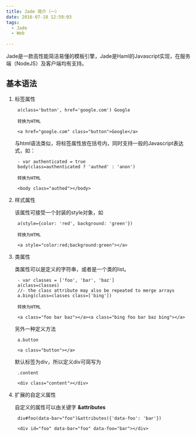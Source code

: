 ```yaml
---
title: Jade 简介（一）
date: 2016-07-18 12:59:03
tags:
  - Jade
  - Web
  
---
```


Jade是一款高性能简洁易懂的模板引擎，Jade是Haml的Javascript实现，在服务端（NodeJS）及客户端均有支持。
<!-- more -->
## 基本语法

1. 标签属性
	
		a(class='button', href='google.com') Google
		
		转换为HTML
		
		<a href="google.com" class="button">Google</a>
		
	与html语法类似，将标签属性放在括号内，同时支持一般的Javascript表达式，如：
	
		- var authenticated = true
		body(class=authenticated ? 'authed' : 'anon')
		
		转换为HTML
		
		<body class="authed"></body>
2. 样式属性
	
	该属性可接受一个封装的style对象，如
		
		a(style={color: 'red', background: 'green'})
		
		转换为HTML
		
		<a style="color:red;background:green"></a>
		
3. 类属性

	类属性可以是定义的字符串，或者是一个类的list。
	
		- var classes = ['foo', 'bar', 'baz']
		a(class=classes)
		//- the class attribute may also be repeated to merge arrays
		a.bing(class=classes class=['bing'])
		
		转换为HTML
		
		<a class="foo bar baz"></a><a class="bing foo bar baz bing"></a>
		
	另外一种定义方法
		
		a.button
		
		<a class="button"></a>
		
	默认标签为div，所以定义div可简写为
		
		.content
		
		<div class="content"></div>
		
4. 扩展的自定义属性

	自定义的属性可以由关键字 **&attributes**
	
		div#foo(data-bar="foo")&attributes({'data-foo': 'bar'})
		
		<div id="foo" data-bar="foo" data-foo="bar"></div>	


			